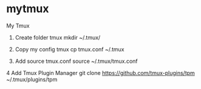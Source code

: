 # mytmux
My Tmux 

1. Create folder tmux
mkdir ~/.tmux/

2. Copy my config tmux
cp tmux.conf ~/.tmux

3. Add source tmux.conf
source ~/.tmux/tmux.conf

4 Add Tmux Plugin Manager
git clone https://github.com/tmux-plugins/tpm ~/.tmux/plugins/tpm
